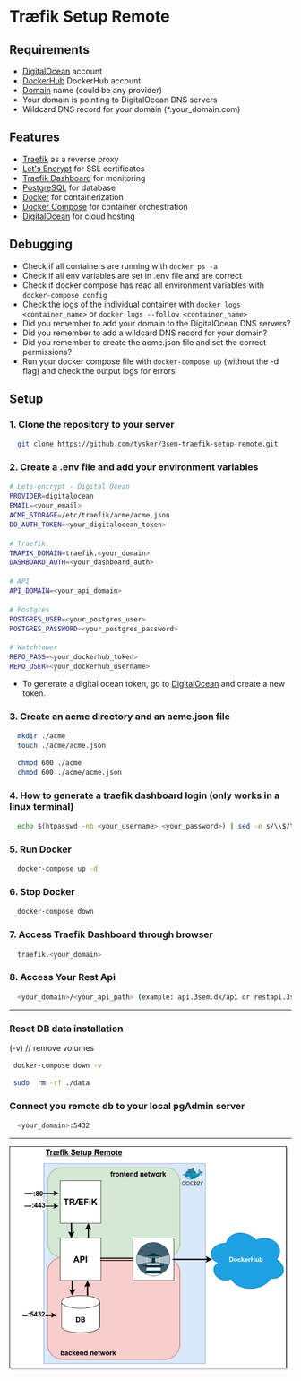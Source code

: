 # Træfik Setup Remote

## Requirements

- [DigitalOcean](https://www.digitalocean.com/) account
- [DockerHub](https://hub.docker.com/search?q=) DockerHub account
- [Domain](https://www.namecheap.com/) name (could be any provider)
- Your domain is pointing to DigitalOcean DNS servers
- Wildcard DNS record for your domain (*.your_domain.com)

## Features

- [Traefik](https://traefik.io/) as a reverse proxy
- [Let's Encrypt](https://letsencrypt.org/) for SSL certificates
- [Traefik Dashboard](https://docs.traefik.io/operations/dashboard/) for monitoring
- [PostgreSQL](https://www.postgresql.org/) for database
- [Docker](https://www.docker.com/) for containerization
- [Docker Compose](https://docs.docker.com/compose/) for container orchestration
- [DigitalOcean](https://www.digitalocean.com/) for cloud hosting

## Debugging

- Check if all containers are running with `docker ps -a`
- Check if all env variables are set in .env file and are correct
- Check if docker compose has read all environment variables with `docker-compose config`
- Check the logs of the individual container with `docker logs <container_name>` or `docker logs --follow <container_name>`
- Did you remember to add your domain to the DigitalOcean DNS servers?
- Did you remember to add a wildcard DNS record for your domain?
- Did you remember to create the acme.json file and set the correct permissions?
- Run your docker compose file with `docker-compose up` (without the -d flag) and check the output logs for errors

## Setup

### 1. Clone the repository to your server

```bash
  git clone https://github.com/tysker/3sem-traefik-setup-remote.git
```

### 2. Create a .env file and add your environment variables

```bash
# Lets-encrypt - Digital Ocean
PROVIDER=digitalocean
EMAIL=<your_email>
ACME_STORAGE=/etc/traefik/acme/acme.json
DO_AUTH_TOKEN=<your_digitalocean_token>

# Traefik
TRAFIK_DOMAIN=traefik.<your_domain>
DASHBOARD_AUTH=<your_dashboard_auth>

# API
API_DOMAIN=<your_api_domain>

# Postgres
POSTGRES_USER=<your_postgres_user>
POSTGRES_PASSWORD=<your_postgres_password>

# Watchtower
REPO_PASS=<your_dockerhub_token>
REPO_USER=<your_dockerhub_username>

```

- To generate a digital ocean token, go to [DigitalOcean](https://cloud.digitalocean.com/account/api/tokens) and create a new token.

### 3. Create an acme directory and an acme.json file

```bash
  mkdir ./acme
  touch ./acme/acme.json
```

```bash
  chmod 600 ./acme
  chmod 600 ./acme/acme.json
```

### 4. How to generate a traefik dashboard login (only works in a linux terminal)

```bash
  echo $(htpasswd -nb <your_username> <your_password>) | sed -e s/\\$/\\$\\$/g
```

### 5. Run Docker

```bash
  docker-compose up -d
```

### 6. Stop Docker

```bash
  docker-compose down
```

### 7. Access Traefik Dashboard through browser

```bash
  traefik.<your_domain>
```

### 8. Access Your Rest Api

```bash
  <your_domain>/<your_api_path> (example: api.3sem.dk/api or restapi.3sem.dk/api)
```

***

### Reset DB data installation

(-v) // remove volumes
```bash
 docker-compose down -v 
```

```bash
 sudo  rm -rf ./data
```

### Connect you remote db to your local pgAdmin server

```bash
  <your_domain>:5432
```

***

<img src="./utility/3sem-setup-remote.drawio.png" alt="3 semester local environment setup">
